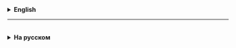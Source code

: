 <details>
  <summary style="cursor: pointer;"><b>English</b></summary>



</details>

<hr>

<details style="padding-top: 18px">
  <summary style="cursor: pointer;"><b>На русском</b></summary>

## Наследование
* Наследование - второй (иногда третий) принцип ООП, гласит о том, что некоторые классы могут 
расширять/уточнять/наследовать другие классы.
* Наследование является отношением IS-A:
  * Cat is a Pet
  * Smartphone is a phone
  * Java is a ProgrammingLanguage
  * Fly is an insect
* Класс, который наследует другой класс, называется дочерним.
* Класс, который наследуеТСЯ другим классом, называется родительским.
* При наследовании, все свойства родительского класса будут передаваться дочернему, за исключением
отмеченных как private или package-private.
* При этом, чтобы не нарушать инкапсуляцию, существует модификатор `protected`. Он используется вместо `private` в наследовании.
* Дочерний класс, очевидно, может и будет добавлять свои свойства, вдобавок к полученным от родительского

* Для реализации наследования в Java используется ключевое слово `extends`
* При наследовании, в дочернем классе всегда нужно будет вызывать конструктор родительского класса (в конструкторе).
* Вызов к родительскому конструктору должен всегда быть первой строчкой в дочернем конструкторе.
* Обратиться к родительскому классу можно с помощью ключевого слова `super`
* super - используется вместо this если надо обратиться к родительскому классу в объектном контексте

* Также, наследование часто используется, чтобы вынести общий код из двух классов

</details>
